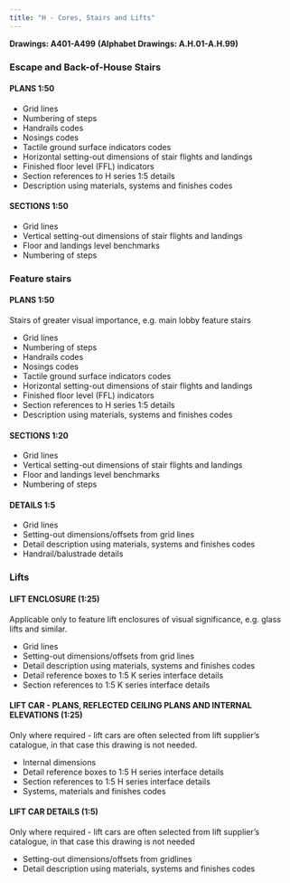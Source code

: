 ```yaml
---
title: "H - Cores, Stairs and Lifts"
---
```

**Drawings: A401-A499**
**(Alphabet Drawings: A.H.01-A.H.99)**

### Escape and Back-of-House Stairs

#### PLANS 1:50

-   Grid lines
-   Numbering of steps
-   Handrails codes
-   Nosings codes
-   Tactile ground surface indicators codes
-   Horizontal setting-out dimensions of stair flights and landings
-   Finished floor level (FFL) indicators
-   Section references to H series 1:5 details
-   Description using materials, systems and finishes codes

#### SECTIONS 1:50

-   Grid lines
-   Vertical setting-out dimensions of stair flights and landings
-   Floor and landings level benchmarks
-   Numbering of steps

### Feature stairs

#### PLANS 1:50

Stairs of greater visual importance, e.g. main lobby feature stairs

-   Grid lines
-   Numbering of steps
-   Handrails codes
-   Nosings codes
-   Tactile ground surface indicators codes
-   Horizontal setting-out dimensions of stair flights and landings
-   Finished floor level (FFL) indicators
-   Section references to H series 1:5 details
-   Description using materials, systems and finishes codes

#### SECTIONS 1:20

-   Grid lines
-   Vertical setting-out dimensions of stair flights and landings
-   Floor and landings level benchmarks
-   Numbering of steps

#### DETAILS 1:5

-   Grid lines
-   Setting-out dimensions/offsets from grid lines
-   Detail description using materials, systems and finishes codes
-   Handrail/balustrade details

### Lifts

#### LIFT ENCLOSURE (1:25)

Applicable only to feature lift enclosures of visual significance, e.g. glass lifts and similar.

-   Grid lines
-   Setting-out dimensions/offsets from grid lines
-   Detail description using materials, systems and finishes codes
-   Detail reference boxes to 1:5 K series interface details
-   Section references to 1:5 K series interface details

#### LIFT CAR - PLANS, REFLECTED CEILING PLANS AND INTERNAL ELEVATIONS (1:25)

Only where required - lift cars are often selected from lift supplier’s catalogue, in that case this drawing is not needed.

-   Internal dimensions
-   Detail reference boxes to 1:5 H series interface details
-   Section references to 1:5 H series interface details
-   Systems, materials and finishes codes

#### LIFT CAR DETAILS (1:5)

Only where required - lift cars are often selected from lift supplier’s catalogue, in that case this drawing is not needed

-   Setting-out dimensions/offsets from gridlines
-   Detail description using materials, systems and finishes codes
